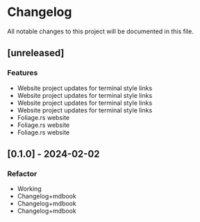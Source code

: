 # Changelog

All notable changes to this project will be documented in this file.

## [unreleased]

### Features

- Website project updates for terminal style links
- Website project updates for terminal style links
- Website project updates for terminal style links
- Website project updates for terminal style links
- Foliage.rs website
- Foliage.rs website
- Foliage.rs website

## [0.1.0] - 2024-02-02

### Refactor

- Working
- Changelog+mdbook
- Changelog+mdbook
- Changelog+mdbook

<!-- generated by git-cliff -->
